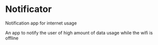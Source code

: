 # Notificator
Notification app for internet usage

An app to notify the user of high amount of data usage while the wifi is offline
